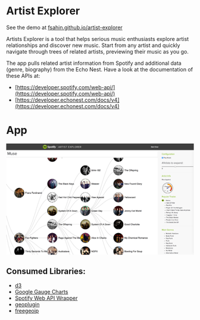 Artist Explorer
===============

See the demo at [fsahin.github.io/artist-explorer](https://fsahin.github.io/artist-explorer)

Artists Explorer is a tool that helps serious music enthusiasts explore artist relationships and discover new music. Start from any artist and quickly navigate through trees of related artists, previewing their music as you go.

The app pulls related artist information from Spotify and additional data (genre, biography) from the Echo Nest. Have a look at the documentation of these APIs at:

* [https://developer.spotify.com/web-api/](https://developer.spotify.com/web-api/)
* [https://developer.echonest.com/docs/v4](https://developer.echonest.com/docs/v4)

App
===
<img src="./img/ScreenShot.png" width="750px"/>

Consumed Libraries:
--------------
* [d3](http://d3js.org/)
* [Google Gauge Charts](https://developers.google.com/chart/interactive/docs/gallery/gauge)
* [Spotify Web API Wrapper](https://github.com/JMPerez/spotify-web-api-js)
* [geoplugin](http://www.geoplugin.com/)
* [freegeoip](https://freegeoip.net)

